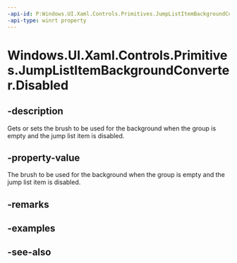 ```yaml
---
-api-id: P:Windows.UI.Xaml.Controls.Primitives.JumpListItemBackgroundConverter.Disabled
-api-type: winrt property
---
```


<!-- Property syntax
public Windows.UI.Xaml.Media.Brush Disabled { get;  set; }
-->

# Windows.UI.Xaml.Controls.Primitives.JumpListItemBackgroundConverter.Disabled

## -description
Gets or sets the brush to be used for the background when the group is empty and the jump list item is disabled.



## -property-value
The brush to be used for the background when the group is empty and the jump list item is disabled.

## -remarks

## -examples

## -see-also
